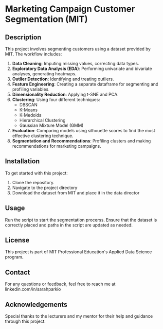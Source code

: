# Marketing Campaign Customer Segmentation (MIT)

## Description

This project involves segmenting customers using a dataset provided by MIT. The workflow includes:

1. **Data Cleaning**: Imputing missing values, correcting data types.
2. **Exploratory Data Analysis (EDA)**: Performing univariate and bivariate analyses, generating heatmaps.
3. **Outlier Detection**: Identifying and treating outliers.
4. **Feature Engineering**: Creating a separate dataframe for segmenting and profiling variables.
5. **Dimensionality Reduction**: Applying t-SNE and PCA.
6. **Clustering**: Using four different techniques:
   - DBSCAN
   - K-Means
   - K-Medoids
   - Hierarchical Clustering
   - Gaussian Mixture Model (GMM)
7. **Evaluation**: Comparing models using silhouette scores to find the most effective clustering technique.
8. **Segmentation and Recommendations**: Profiling clusters and making recommendations for marketing campaigns.

## Installation

To get started with this project:

1. Clone the repository.
2. Navigate to the project directory
3. Download the dataset from MIT and place it in the data director

## Usage

Run the script to start the segmentation procerss.  Ensure that the dataset is correctly placed and paths in the script are updated as needed.

## License

This project is part of MIT Professional Education's Applied Data Science program.

## Contact
For any questions or feedback, feel free to reach me at linkedin.com/in/sarahparkio

## Acknowledgements

Special thanks to the lecturers and my mentor for their help and guidance through this project.

